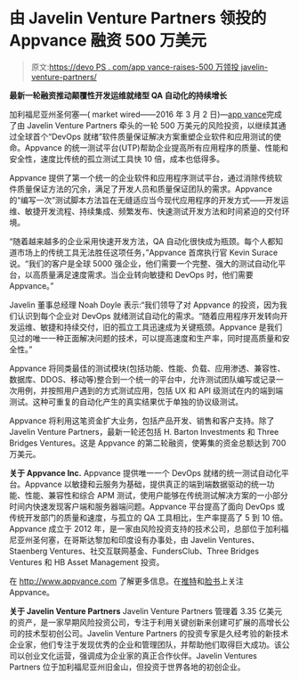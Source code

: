 # 由 Javelin Venture Partners 领投的 Appvance 融资 500 万美元

> 原文:[https://devo PS . com/app vance-raises-500 万领投 javelin-venture-partners/](https://devops.com/appvance-raises-5-million-led-javelin-venture-partners/)

**最新一轮融资推动颠覆性开发运维就绪型 QA 自动化的持续增长**

加利福尼亚州圣何塞—( market wired——2016 年 3 月 2 日)—[app vance](http://ctt.marketwire.com/?release=1246859&id=8662639&type=1&url=http%3a%2f%2fwww.appvance.com%2f)完成了由 Javelin Venture Partners 牵头的一轮 500 万美元的风险投资，以继续其通过全球首个“DevOps 就绪”软件质量保证解决方案重塑企业软件和应用测试的使命。Appvance 的统一测试平台(UTP)帮助企业提高所有应用程序的质量、性能和安全性，速度比传统的孤立测试工具快 10 倍，成本也低得多。

Appvance 提供了第一个统一的企业软件和应用程序测试平台，通过消除传统软件质量保证方法的冗余，满足了开发人员和质量保证团队的需求。Appvance 的“编写一次”测试脚本方法旨在无缝适应当今现代应用程序的开发方式——开发运维、敏捷开发流程、持续集成、频繁发布、快速测试开发方法和时间紧迫的交付环境。

“随着越来越多的企业采用快速开发方法，QA 自动化很快成为瓶颈。每个人都知道市场上的传统工具无法胜任这项任务，”Appvance 首席执行官 Kevin Surace 说。“我们的客户是全球 5000 强企业，他们需要一个完整、强大的测试自动化平台，以高质量满足速度需求。当企业转向敏捷和 DevOps 时，他们需要 Appvance。”

Javelin 董事总经理 Noah Doyle 表示:“我们领导了对 Appvance 的投资，因为我们认识到每个企业对 DevOps 就绪测试自动化的需求。“随着应用程序开发转向开发运维、敏捷和持续交付，旧的孤立工具迅速成为关键瓶颈。Appvance 是我们见过的唯一一种正面解决问题的技术，可以提高速度和生产率，同时提高质量和安全性。”

Appvance 将同类最佳的测试模块(包括功能、性能、负载、应用渗透、兼容性、数据库、DDOS、移动等)整合到一个统一的平台中，允许测试团队编写或记录一次用例，并按照用户遇到的方式测试应用，包括 UX 和 API 级测试在内的端到端测试。这种可重复的自动化产生的真实结果优于单独的协议级测试。

Appvance 将利用这笔资金扩大业务，包括产品开发、销售和客户支持。除了 Javelin Venture Partners，最新一轮还包括 H. Barton Investments 和 Three Bridges Ventures。这是 Appvance 的第二轮融资，使筹集的资金总额达到 700 万美元。

**关于 Appvance Inc.** Appvance 提供唯一一个 DevOps 就绪的统一测试自动化平台。Appvance 以敏捷和云服务为基础，提供真正的端到端数据驱动的统一功能、性能、兼容性和综合 APM 测试，使用户能够在传统测试解决方案的一小部分时间内快速发现客户端和服务器端问题。Appvance 平台提高了面向 DevOps 或传统开发部门的质量和速度，与孤立的 QA 工具相比，生产率提高了 5 到 10 倍。Appvance 成立于 2012 年，是一家由风险投资支持的技术公司，总部位于加利福尼亚州圣何塞，在哥斯达黎加和印度设有办事处，由 Javelin Ventures、Staenberg Ventures、社交互联网基金、FundersClub、Three Bridges Ventures 和 HB Asset Management 投资。

在 http://www.appvance.com 了解更多信息。在[推特](http://ctt.marketwire.com/?release=1246859&id=8662645&type=1&url=http%3a%2f%2ftwitter.com%2fappvance)和[脸书](http://ctt.marketwire.com/?release=1246859&id=8662648&type=1&url=https%3a%2f%2fwww.facebook.com%2fAppvanceInc)上关注 Appvance。

**关于 Javelin Venture Partners** Javelin Venture Partners 管理着 3.35 亿美元的资产，是一家早期风险投资公司，专注于利用关键创新来创建可扩展的高增长公司的技术型初创公司。Javelin Venture Partners 的投资专家是久经考验的新技术企业家，他们专注于发现优秀的企业和管理团队，并帮助他们取得巨大成功。该公司以创业文化运营，强调成为企业家的真正合作伙伴。Javelin Ventures Partners 位于加利福尼亚州旧金山，但投资于世界各地的初创企业。